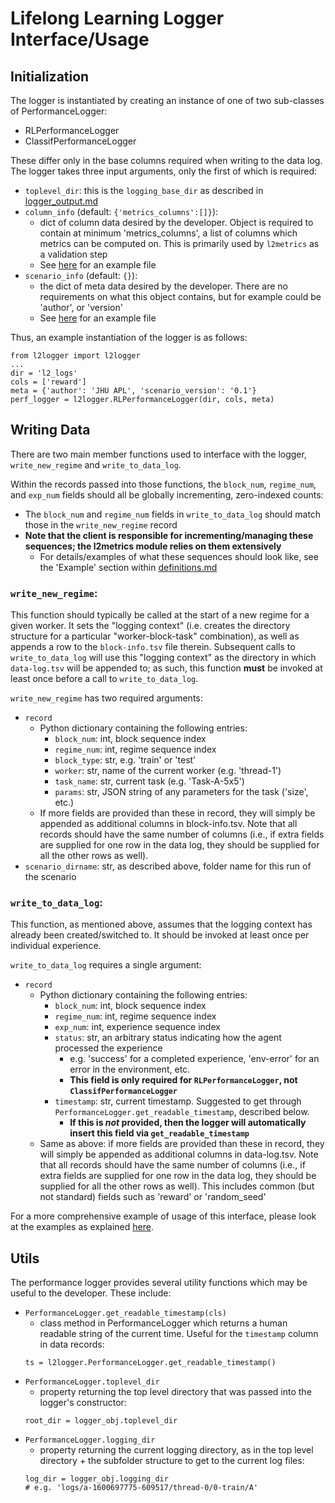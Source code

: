 
# Lifelong Learning Logger Interface/Usage

## Initialization

The logger is instantiated by creating an instance of one of two sub-classes
of PerformanceLogger:
- RLPerformanceLogger
- ClassifPerformanceLogger

These differ only in the base columns required when writing to the data log.
The logger takes three input arguments, only the first of which is required:
- `toplevel_dir`: this is the `logging_base_dir` as described in
[logger_output.md](./logger_output.md)
- `column_info` (default: `{'metrics_columns':[]}`):
    - dict of column data desired by the developer. Object is required to
    contain at minimum 'metrics_columns', a list of columns which metrics can
    be computed on. This is primarily used by `l2metrics` as a validation step
    - See [here](../examples/example_column_info.json) for an example file
- `scenario_info` (default: `{}`):
  - the dict of meta data desired by the developer. There are no requirements
  on what this object contains, but for example could be 'author', or 'version'
  - See [here](../examples/example_scenario_info.json) for an example file

Thus, an example instantiation of the logger is as follows:
```
from l2logger import l2logger
...
dir = 'l2_logs'
cols = ['reward']
meta = {'author': 'JHU APL', 'scenario_version': '0.1'}
perf_logger = l2logger.RLPerformanceLogger(dir, cols, meta)
```

## Writing Data

There are two main member functions used to interface with the logger, 
`write_new_regime` and `write_to_data_log`.

Within the records passed into those functions, the `block_num`,
`regime_num`, and `exp_num` fields should all be globally incrementing,
zero-indexed counts:
- The `block_num` and `regime_num` fields in `write_to_data_log` should match those in
  the `write_new_regime` record
- **Note that the client is responsible for incrementing/managing these
  sequences; the l2metrics module relies on them extensively**
    - For details/examples of what these sequences should look like, see
    the 'Example' section within [definitions.md](./definitions.md)
  

### `write_new_regime`:
This function should typically be called at the start of
a new regime for a given worker.
It sets the "logging context" (i.e. creates the directory
structure for a particular "worker-block-task" combination), as well as
appends a row to the `block-info.tsv` file therein.
Subsequent calls to `write_to_data_log` will use this "logging context" as the
directory in which `data-log.tsv` will be appended to; as such, this function 
**must** be invoked at least once before a call to `write_to_data_log`.

`write_new_regime` has two required arguments:
- `record`
    - Python dictionary containing the following entries:
        - `block_num`: int, block sequence index
        - `regime_num`: int, regime sequence index
        - `block_type`: str, e.g. 'train' or 'test'
        - `worker`: str, name of the current worker (e.g. 'thread-1')
        - `task_name`: str, current task (e.g. 'Task-A-5x5')
        - `params`: str, JSON string of any parameters for the task ('size', etc.)
    - If more fields are provided than these in record, they will simply be
    appended as additional columns in block-info.tsv. Note that all records
    should have the same number of columns (i.e., if extra fields are
    supplied for one row in the data log, they should be supplied for all the
    other rows as well).
- `scenario_dirname`: str, as described above, folder name for this run of the scenario

### `write_to_data_log`:
This function, as mentioned above, assumes that the logging context has
already been created/switched to. It should be invoked at least once per
individual experience.

`write_to_data_log` requires a single argument:
- `record`
    - Python dictionary containing the following entries:
        - `block_num`: int, block sequence index
        - `regime_num`: int, regime sequence index
        - `exp_num`: int, experience sequence index
        - `status`: str, an arbitrary status indicating how the agent
        processed the experience
            - e.g. 'success' for a completed experience, 'env-error' for an error
              in the environment, etc.
            - **This field is only required for `RLPerformanceLogger`,
              not `ClassifPerformanceLogger`**
        - `timestamp`: str, current timestamp. Suggested to get through 
            `PerformanceLogger.get_readable_timestamp`, described below.
            - **If this is *not* provided, then the logger will
            automatically insert this field via `get_readable_timestamp`**
    - Same as above: if more fields are provided than these in record, they
    will simply be appended as additional columns in data-log.tsv. Note that
    all records should have the same number of columns (i.e., if extra fields
    are supplied for one row in the data log, they should be supplied for all
    the other rows as well). This includes common (but not standard) fields
    such as 'reward' or 'random_seed'

For a more comprehensive example of usage of this interface, please look at the
examples as explained [here](../examples/README.md).

## Utils

The performance logger provides several utility functions which may be useful
to the developer. These include:

- `PerformanceLogger.get_readable_timestamp(cls)`
    - class method in PerformanceLogger which returns a human readable string
      of the current time. Useful for the `timestamp` column in data records:
    ```
    ts = l2logger.PerformanceLogger.get_readable_timestamp()
    ```
- `PerformanceLogger.toplevel_dir`
    - property returning the top level directory that was passed into the
    logger's constructor:
    ```
    root_dir = logger_obj.toplevel_dir
    ```
- `PerformanceLogger.logging_dir`
    - property returning the current logging directory, as in the top level
    directory + the subfolder structure to get to the current log files:
    ```
    log_dir = logger_obj.logging_dir
    # e.g. 'logs/a-1600697775-609517/thread-0/0-train/A'
    ```